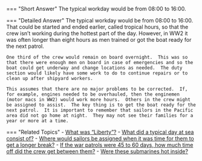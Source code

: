 
=== "Short Answer"
    The typical workday would be from 08:00 to 16:00.

=== "Detailed Answer"
    The typical workday would be from 08:00 to 16:00.  That could be started and ended earlier, called tropical hours, so that the crew isn’t working during the hottest part of the day.  However, in WW2 it was often longer than eight hours as men trained or got the boat ready for the next patrol.

    One third of the crew would remain on board overnight.  This was so that there were enough men on board in case of emergencies and so the boat could get underway and change locations as needed.  The duty section would likely have some work to do to continue repairs or to clean up after shipyard workers.

    This assumes that there are no major problems to be corrected.  If, for example, engines needed to be overhauled, then the enginemen (motor macs in WW2) would work more hours.  Others in the crew might be assigned to assist.  The key thing is to get the boat ready for the next patrol.  It is important to remember that sailors in the Pacific area did not go home at night.  They may not see their families for a year or more at a time.

=== "Related Topics"
    - [What was “Liberty”?](../FAQs/what-was-liberty.md)
    - [What did a typical day at sea consist of?](../FAQs/what-did-a-typical-day-at-sea-consist-of.md)
    - [Where would sailors be assigned when it was time for them to get a longer break?](../FAQs/where-would-sailors-be-assigned-when-it-was-time-for-them-to-get-a-longer-break.md)
    - [If the war patrols were 45 to 60 days, how much time off did the crew get between them?](../FAQs/if-the-war-patrols-were-45-to-60-days-how-much-time-off-did-the-crew-get-between-them.md)
    - [Were these submarines hot inside?](../FAQs/were-these-submarines-hot-inside.md)
